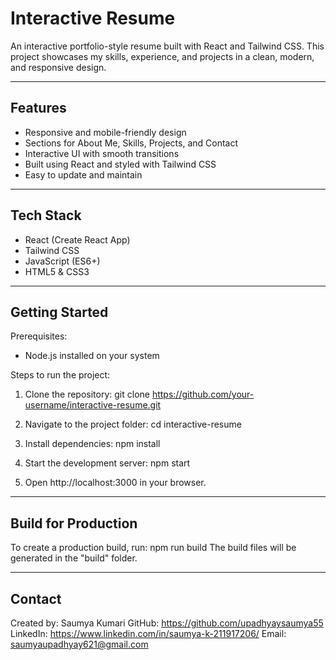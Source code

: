 Interactive Resume
===================

An interactive portfolio-style resume built with React and Tailwind CSS.
This project showcases my skills, experience, and projects in a clean, modern, and responsive design.

------------------------------------------------------------
Features
------------------------------------------------------------
- Responsive and mobile-friendly design
- Sections for About Me, Skills, Projects, and Contact
- Interactive UI with smooth transitions
- Built using React and styled with Tailwind CSS
- Easy to update and maintain

------------------------------------------------------------
Tech Stack
------------------------------------------------------------
- React (Create React App)
- Tailwind CSS
- JavaScript (ES6+)
- HTML5 & CSS3

------------------------------------------------------------
Getting Started
------------------------------------------------------------
Prerequisites:
- Node.js installed on your system

Steps to run the project:
1. Clone the repository:
   git clone https://github.com/your-username/interactive-resume.git

2. Navigate to the project folder:
   cd interactive-resume

3. Install dependencies:
   npm install

4. Start the development server:
   npm start

5. Open http://localhost:3000 in your browser.

------------------------------------------------------------
Build for Production
------------------------------------------------------------
To create a production build, run:
   npm run build
The build files will be generated in the "build" folder.

------------------------------------------------------------
Contact
------------------------------------------------------------
Created by: Saumya Kumari
GitHub: https://github.com/upadhyaysaumya55
LinkedIn: https://www.linkedin.com/in/saumya-k-211917206/
Email: saumyaupadhyay621@gmail.com
